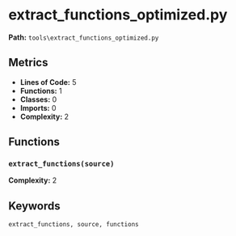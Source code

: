 # extract_functions_optimized.py

**Path:** `tools\extract_functions_optimized.py`

## Metrics

- **Lines of Code:** 5
- **Functions:** 1
- **Classes:** 0
- **Imports:** 0
- **Complexity:** 2

## Functions

### `extract_functions(source)`

**Complexity:** 2

## Keywords

`extract_functions, source, functions`


